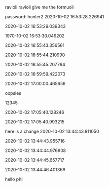 
ravioli ravioli give me the formuoli

password: hunter2
2020-10-02 16:53:28.226941

2020-10-02 16:53:29.039343

1970-10-02 16:53:30.049202

2020-10-02 16:55:43.356561

2020-10-02 16:55:44.210990

2020-10-02 16:55:45.207764

2020-10-02 16:59:59.422073

2020-10-02 17:00:00.465659

oopsies

12345

2020-10-02 17:05:40.128246

2020-10-02 17:05:40.993215

here is a change
2020-10-02 13:44:43.811050

2020-10-02 13:44:43.955716

2020-10-02 13:44:44.976908

2020-10-02 13:44:45.657717

2020-10-02 13:44:46.401369


hello phil

